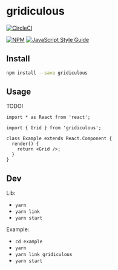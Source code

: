 # gridiculous

[![CircleCI](https://circleci.com/gh/capsule8/gridiculous.svg?style=svg)](https://circleci.com/gh/capsule8/gridiculous)

[![NPM](https://img.shields.io/npm/v/gridiculous.svg)](https://www.npmjs.com/package/gridiculous) [![JavaScript Style Guide](https://img.shields.io/badge/code_style-standard-brightgreen.svg)](https://standardjs.com)

## Install

```bash
npm install --save gridiculous
```

## Usage

TODO!

```tsx
import * as React from 'react';

import { Grid } from 'gridiculous';

class Example extends React.Component {
  render() {
    return <Grid />;
  }
}
```

## Dev

Lib:

- `yarn`
- `yarn link`
- `yarn start`

Example:

- `cd example`
- `yarn`
- `yarn link gridiculous`
- `yarn start`
